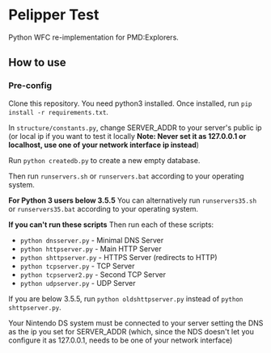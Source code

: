 # Pelipper Test

Python WFC re-implementation for PMD:Explorers.

## How to use

### Pre-config

Clone this repository.
You need python3 installed.
Once installed, run `pip install -r requirements.txt`.

In `structure/constants.py`, change SERVER_ADDR to your server's public ip
(or local ip if you want to test it locally **Note: Never set it as 127.0.0.1 or localhost, use one of your network interface ip instead**)

Run `python createdb.py` to create a new empty database.

Then run `runservers.sh` or `runservers.bat` according to your operating system.

**For Python 3 users below 3.5.5**
You can alternatively run `runservers35.sh` or `runservers35.bat` according to your operating system.

**If you can't run these scripts**
Then run each of these scripts: 
- `python dnsserver.py` - Minimal DNS Server
- `python httpserver.py` - Main HTTP Server
- `python shttpserver.py` - HTTPS Server (redirects to HTTP)
- `python tcpserver.py` - TCP Server
- `python tcpserver2.py` - Second TCP Server
- `python udpserver.py` - UDP Server

If you are below 3.5.5, run `python oldshttpserver.py` instead of `python shttpserver.py`.

Your Nintendo DS system must be connected to your server setting the
DNS as the ip you set for SERVER_ADDR (which, since the NDS doesn't let
you configure it as 127.0.0.1, needs to be one of your network interface)